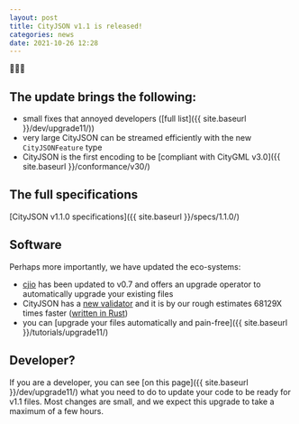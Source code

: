 ```yaml
---
layout: post
title: CityJSON v1.1 is released!
categories: news
date: 2021-10-26 12:28
---
```



🎉🍾🚀

## The update brings the following:

  - small fixes that annoyed developers ([full list]({{ site.baseurl }}/dev/upgrade11/))
  - very large CityJSON can be streamed efficiently with the new `CityJSONFeature` type
  - CityJSON is the first encoding to be [compliant with CityGML v3.0]({{ site.baseurl }}/conformance/v30/)


## The full specifications

[CityJSON v1.1.0 specifications]({{ site.baseurl }}/specs/1.1.0/)

## Software 

Perhaps more importantly, we have updated the eco-systems:

  - [cjio](https://github.com/cityjson/cjio) has been updated to v0.7 and offers an upgrade operator to automatically upgrade your existing files
  - CityJSON has a [new validator](https://validator.cityjson.org/) and it is by our rough estimates 68129X times faster ([written in Rust](https://github.com/cityjson/cjval))
  - you can [upgrade your files automatically and pain-free]({{ site.baseurl }}/tutorials/upgrade11/)


## Developer?

If you are a developer, you can see [on this page]({{ site.baseurl }}/dev/upgrade11/) what you need to do to update your code to be ready for v1.1 files.
Most changes are small, and we expect this upgrade to take a maximum of a few hours.